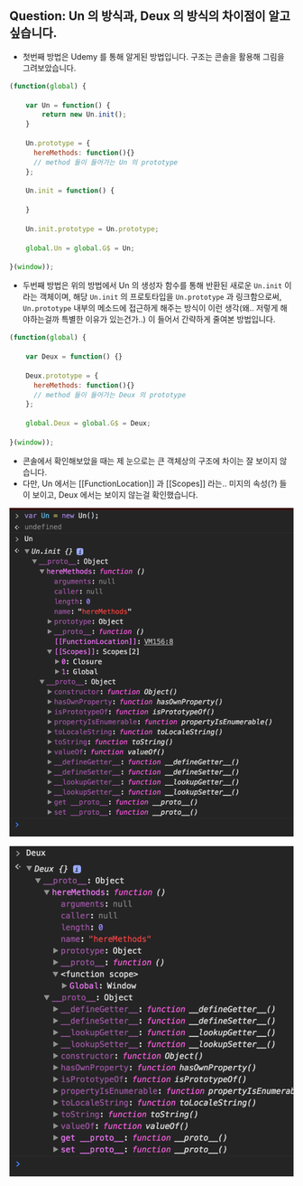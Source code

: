 ## Question: Un 의 방식과, Deux 의 방식의 차이점이 알고 싶습니다.

- 첫번째 방법은 Udemy 를 통해 알게된 방법입니다. 구조는 콘솔을 활용해 그림을 그려보았습니다.

```javascript
(function(global) {

    var Un = function() {
        return new Un.init();
    }

    Un.prototype = {
      hereMethods: function(){}
      // method 들이 들어가는 Un 의 prototype
    };

    Un.init = function() {

    }

    Un.init.prototype = Un.prototype;

    global.Un = global.G$ = Un;

}(window));
```



- 두번째 방법은 위의 방법에서 Un 의 생성자 함수를 통해 반환된 새로운 `Un.init` 이라는 객체이며, 해당 `Un.init` 의 프로토타입을 `Un.prototype` 과 링크함으로써, `Un.prototype` 내부의 메소드에 접근하게 해주는 방식이 이런 생각(왜.. 저렇게 해야하는걸까 특별한 이유가 있는건가..) 이 들어서 간략하게 줄여본 방법입니다.

```javascript
(function(global) {

    var Deux = function() {}

    Deux.prototype = {
      hereMethods: function(){}
      // method 들이 들어가는 Deux 의 prototype
    };

    global.Deux = global.G$ = Deux;

}(window));
```



- 콘솔에서 확인해보았을 때는 제 눈으로는 큰 객체상의 구조에 차이는 잘 보이지 않습니다.
- 다만, Un 에서는 [[FunctionLocation]] 과 [[Scopes]] 라는.. 미지의 속성(?) 들이 보이고, Deux 에서는 보이지 않는걸 확인했습니다.

![Un](Un.png)

![Deux](Deux.png)